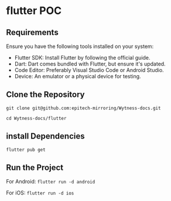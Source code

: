 # flutter POC

## Requirements

Ensure you have the following tools installed on your system:
- Flutter SDK: Install Flutter by following the official guide.
- Dart: Dart comes bundled with Flutter, but ensure it's updated.
- Code Editor: Preferably Visual Studio Code or Android Studio.
- Device: An emulator or a physical device for testing.

## Clone the Repository
`git clone git@github.com:epitech-mirroring/Wytness-docs.git`

`cd Wytness-docs/flutter`

## install Dependencies

`flutter pub get`

## Run the Project

For Android:
`flutter run -d android`

For iOS:
`flutter run -d ios`


